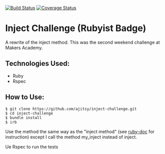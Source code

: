[![Build Status](https://travis-ci.org/makersacademy/inject-challenge.svg?branch=master)](https://travis-ci.org/makersacademy/inject-challenge)
[![Coverage Status](https://coveralls.io/repos/makersacademy/inject-challenge/badge.png)](https://coveralls.io/r/makersacademy/inject-challenge)

Inject Challenge (Rubyist Badge)
================

A rewrite of the inject method.
This was the second weekend challenge at Makers Academy.

Technologies Used:
-------
* Ruby
* Rspec

How to Use:
-------

```
$ git clone https://github.com/ajitsy/inject-challenge.git
$ cd inject-challenge
$ bundle install
$ irb
```

Use the method the same way as the "inject method" (see [ruby-doc](http://ruby-doc.org/core-2.2.3/Enumerable.html#method-i-inject) for instruction) except I call the method my_inject instead of inject.

Ue Rspec to run the tests
